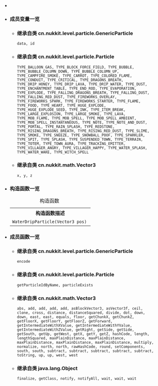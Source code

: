 <div class="summary">
<ul class="blockList">
<li class="blockList">

<li class="blockList"><a name="field.summary">
<!--   -->
</a>
<h3>成员变量一览</h3>
<ul class="blockList">
<li class="blockList"><a name="fields.inherited.from.class.cn.nukkit.level.particle.GenericParticle">
<!--   -->
</a>
<h3>继承自类 cn.nukkit.level.particle.<a  title="class in cn.nukkit.level.particle">GenericParticle</a></h3>
<code><a >data</a>, <a >id</a></code></li>
</ul>
<ul class="blockList">
<li class="blockList"><a name="fields.inherited.from.class.cn.nukkit.level.particle.Particle">
<!--   -->
</a>
<h3>继承自类 cn.nukkit.level.particle.<a  title="class in cn.nukkit.level.particle">Particle</a></h3>
<code><a >TYPE_BALLOON_GAS</a>, <a >TYPE_BLOCK_FORCE_FIELD</a>, <a >TYPE_BUBBLE</a>, <a >TYPE_BUBBLE_COLUMN_DOWN</a>, <a >TYPE_BUBBLE_COLUMN_UP</a>, <a >TYPE_CAMPFIRE_SMOKE</a>, <a >TYPE_CARROT</a>, <a >TYPE_COLORED_FLAME</a>, <a >TYPE_CONDUIT</a>, <a >TYPE_CRITICAL</a>, <a >TYPE_DRAGONS_BREATH</a>, <a >TYPE_DRIP_HONEY</a>, <a >TYPE_DRIP_LAVA</a>, <a >TYPE_DRIP_WATER</a>, <a >TYPE_DUST</a>, <a >TYPE_ENCHANTMENT_TABLE</a>, <a >TYPE_END_ROD</a>, <a >TYPE_EVAPORATION</a>, <a >TYPE_EXPLODE</a>, <a >TYPE_FALLING_DRAGONS_BREATH</a>, <a >TYPE_FALLING_DUST</a>, <a >TYPE_FALLING_RED_DUST</a>, <a >TYPE_FIREWORKS_OVERLAY</a>, <a >TYPE_FIREWORKS_SPARK</a>, <a >TYPE_FIREWORKS_STARTER</a>, <a >TYPE_FLAME</a>, <a >TYPE_FOOD</a>, <a >TYPE_HEART</a>, <a >TYPE_HUGE_EXPLODE</a>, <a >TYPE_HUGE_EXPLODE_SEED</a>, <a >TYPE_INK</a>, <a >TYPE_ITEM_BREAK</a>, <a >TYPE_LARGE_EXPLOSION</a>, <a >TYPE_LARGE_SMOKE</a>, <a >TYPE_LAVA</a>, <a >TYPE_MOB_FLAME</a>, <a >TYPE_MOB_SPELL</a>, <a >TYPE_MOB_SPELL_AMBIENT</a>, <a >TYPE_MOB_SPELL_INSTANTANEOUS</a>, <a >TYPE_NOTE</a>, <a >TYPE_NOTE_AND_DUST</a>, <a >TYPE_PORTAL</a>, <a >TYPE_RAIN_SPLASH</a>, <a >TYPE_REDSTONE</a>, <a >TYPE_RISING_DRAGONS_BREATH</a>, <a >TYPE_RISING_RED_DUST</a>, <a >TYPE_SLIME</a>, <a >TYPE_SMOKE</a>, <a >TYPE_SNEEZE</a>, <a >TYPE_SNOWBALL_POOF</a>, <a >TYPE_SPARKLER</a>, <a >TYPE_SPIT</a>, <a >TYPE_SPLASH</a>, <a >TYPE_SUSPENDED_TOWN</a>, <a >TYPE_TERRAIN</a>, <a >TYPE_TOTEM</a>, <a >TYPE_TOWN_AURA</a>, <a >TYPE_TRACKING_EMITTER</a>, <a >TYPE_VILLAGER_ANGRY</a>, <a >TYPE_VILLAGER_HAPPY</a>, <a >TYPE_WATER_SPLASH</a>, <a >TYPE_WATER_WAKE</a>, <a >TYPE_WITCH_SPELL</a></code></li>
</ul>
<ul class="blockList">
<li class="blockList"><a name="fields.inherited.from.class.cn.nukkit.math.Vector3">
<!--   -->
</a>
<h3>继承自类 cn.nukkit.math.<a  title="class in cn.nukkit.math">Vector3</a></h3>
<code><a >x</a>, <a >y</a>, <a >z</a></code></li>
</ul>
</li>
</ul>
<!-- ======== CONSTRUCTOR SUMMARY ======== -->
<ul class="blockList">
<li class="blockList"><a name="constructor.summary">
<!--   -->
</a>
<h3>构造函数一览</h3>
<table class="memberSummary" border="0" cellpadding="3" cellspacing="0" summary="Constructor Summary table, listing constructors, and an explanation">
<caption><span>构造函数</span><span class="tabEnd"> </span></caption>
<tr>
<th>构造函数描述</th>
</tr>
<tr class="altColor">
<td class="colOne"><code><span class="memberNameLink"><a >WaterDripParticle</a></span>(<a  title="class in cn.nukkit.math">Vector3</a> pos)</code> </td>
</tr>
</table>
</li>
</ul>
<!-- ========== METHOD SUMMARY =========== -->
<ul class="blockList">
<li class="blockList"><a name="method.summary">
<!--   -->
</a>
<h3>成员函数一览</h3>
<ul class="blockList">
<li class="blockList"><a name="methods.inherited.from.class.cn.nukkit.level.particle.GenericParticle">
<!--   -->
</a>
<h3>继承自类 cn.nukkit.level.particle.<a  title="class in cn.nukkit.level.particle">GenericParticle</a></h3>
<code><a >encode</a></code></li>
</ul>
<ul class="blockList">
<li class="blockList"><a name="methods.inherited.from.class.cn.nukkit.level.particle.Particle">
<!--   -->
</a>
<h3>继承自类 cn.nukkit.level.particle.<a  title="class in cn.nukkit.level.particle">Particle</a></h3>
<code><a >getParticleIdByName</a>, <a >particleExists</a></code></li>
</ul>
<ul class="blockList">
<li class="blockList"><a name="methods.inherited.from.class.cn.nukkit.math.Vector3">
<!--   -->
</a>
<h3>继承自类 cn.nukkit.math.<a  title="class in cn.nukkit.math">Vector3</a></h3>
<code><a >abs</a>, <a >add</a>, <a >add</a>, <a >add</a>, <a >add</a>, <a >asBlockVector3</a>, <a >asVector3f</a>, <a >ceil</a>, <a >clone</a>, <a >cross</a>, <a >distance</a>, <a >distanceSquared</a>, <a >divide</a>, <a >dot</a>, <a >down</a>, <a >down</a>, <a >east</a>, <a >east</a>, <a >equals</a>, <a >floor</a>, <a >getChunkX</a>, <a >getChunkZ</a>, <a >getFloorX</a>, <a >getFloorY</a>, <a >getFloorZ</a>, <a >getForward</a>, <a >getIntermediateWithXValue</a>, <a >getIntermediateWithYValue</a>, <a >getIntermediateWithZValue</a>, <a >getRight</a>, <a >getSide</a>, <a >getSide</a>, <a >getSouth</a>, <a >getUp</a>, <a >getWest</a>, <a >getX</a>, <a >getY</a>, <a >getZ</a>, <a >hashCode</a>, <a >length</a>, <a >lengthSquared</a>, <a >maxPlainDistance</a>, <a >maxPlainDistance</a>, <a >maxPlainDistance</a>, <a >maxPlainDistance</a>, <a >maxPlainDistance</a>, <a >multiply</a>, <a >normalize</a>, <a >north</a>, <a >north</a>, <a >rawHashCode</a>, <a >round</a>, <a >setComponents</a>, <a >south</a>, <a >south</a>, <a >subtract</a>, <a >subtract</a>, <a >subtract</a>, <a >subtract</a>, <a >subtract</a>, <a >toString</a>, <a >up</a>, <a >up</a>, <a >west</a>, <a >west</a></code></li>
</ul>
<ul class="blockList">
<li class="blockList"><a name="methods.inherited.from.class.java.lang.Object">
<!--   -->
</a>
<h3>继承自类 java.lang.<a  title="class or interface in java.lang">Object</a></h3>
<code><a  title="class or interface in java.lang">finalize</a>, <a  title="class or interface in java.lang">getClass</a>, <a  title="class or interface in java.lang">notify</a>, <a  title="class or interface in java.lang">notifyAll</a>, <a  title="class or interface in java.lang">wait</a>, <a  title="class or interface in java.lang">wait</a>, <a  title="class or interface in java.lang">wait</a></code></li>
</ul>
</li>
</ul>
</li>
</ul>
</div>
